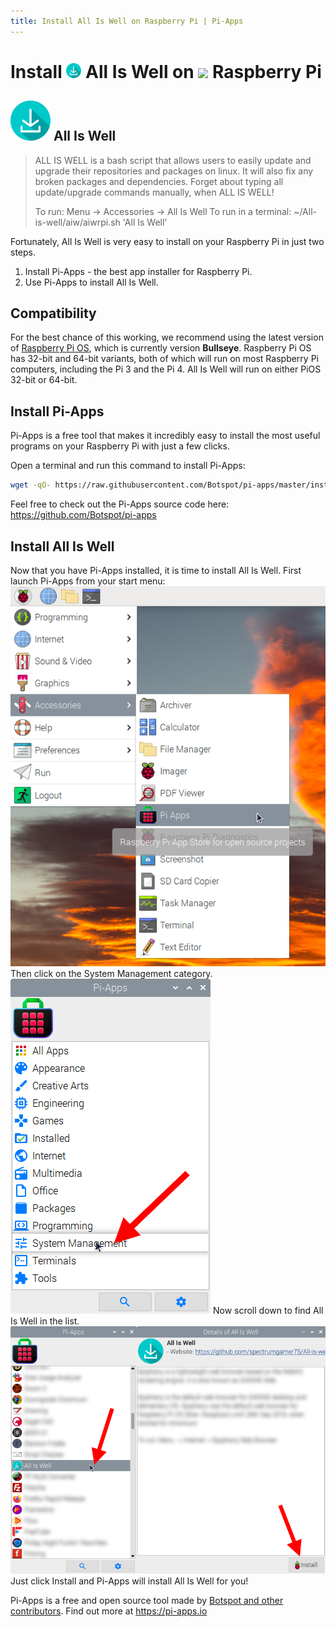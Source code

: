 ```yaml
---
title: Install All Is Well on Raspberry Pi | Pi-Apps
---
```

<div class="simple-install-content content">

# Install <img src="/img/app-icons/All Is Well/icon-64.png" height=24> All Is Well on <img src=https://www.vectorlogo.zone/logos/raspberrypi/raspberrypi-icon.svg height=24> Raspberry Pi

## <img src="/img/app-icons/All Is Well/icon-64.png"> All Is Well
> ALL IS WELL is a bash script that allows users to easily update and upgrade their repositories and packages on linux.
> It will also fix any broken packages and dependencies. Forget about typing all update/upgrade commands  manually, when ALL IS WELL!
> 
> To run: Menu -> Accessories -> All Is Well
> To run in a terminal: ~/All-is-well/aiw/aiwrpi.sh 'All Is Well'

Fortunately, All Is Well is very easy to install on your Raspberry Pi in just two steps.
1. Install Pi-Apps - the best app installer for Raspberry Pi.
2. Use Pi-Apps to install All Is Well.
</div>
<div class="simple-install-content content">

## Compatibility
For the best chance of this working, we recommend using the latest version of [Raspberry Pi OS](https://www.raspberrypi.com/software/), which is currently version **Bullseye**.
Raspberry Pi OS has 32-bit and 64-bit variants, both of which will run on most Raspberry Pi computers, including the Pi 3 and the Pi 4.
All Is Well will run on either PiOS 32-bit or 64-bit.
</div>
<div class="simple-install-content content">

## Install Pi-Apps

Pi-Apps is a free tool that makes it incredibly easy to install the most useful programs on your Raspberry Pi with just a few clicks.

Open a terminal and run this command to install Pi-Apps:
```bash
wget -qO- https://raw.githubusercontent.com/Botspot/pi-apps/master/install | bash
```
Feel free to check out the Pi-Apps source code here: https://github.com/Botspot/pi-apps
</div>
<div class="simple-install-content content">

## Install All Is Well

Now that you have Pi-Apps installed, it is time to install All Is Well.
First launch Pi-Apps from your start menu:
<img src="/img/start-menu.png">
Then click on the System Management category.
<img src="/img/category-selections/System Management.png">
Now scroll down to find All Is Well in the list.
<img src="/img/app-icons/All Is Well/app-selection.png">
Just click Install and Pi-Apps will install All Is Well for you!
</div>
<div class="simple-install-content content">

Pi-Apps is a free and open source tool made by [Botspot and other contributors](/about/#contributors). Find out more at https://pi-apps.io
</div>

